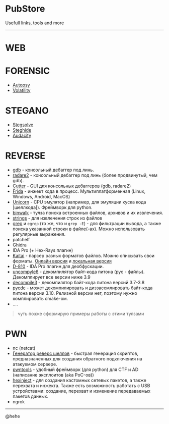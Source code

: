 # PubStore
Usefull links, tools and more

---

# WEB

# FORENSIC
- [Autopsy](https://www.autopsy.com/)
- [Volatility](https://github.com/volatilityfoundation/volatility)

# STEGANO
- [Stegsolve](https://wiki.bi0s.in/steganography/stegsolve/)
- [Steghide](https://steghide.sourceforge.net/)
- [Audacity](https://www.audacityteam.org/)

# REVERSE
- [gdb](https://www.sourceware.org/gdb/) - консольный дебаггер под линь.
- [radare2](https://rada.re/n/) - консольный дебаггер под линь (более продвинутый, чем gdb).
- [Cutter](https://cutter.re/) - GUI для консольных дебаггеров (gdb, radare2)
- [Frida](https://frida.re/docs/examples/windows) - инжект кода в процесс. Мультиплатформенная (Linux, Windows, Android, MacOS)
- [Unicorn](https://www.unicorn-engine.org/) - CPU эмулятор (например, для эмуляции куска кода [шеллкода]). Фреймворк для python.
- [binwalk](https://www.kali.org/tools/binwalk/) - тулза поиска встроенных файлов, архивов и их извлечения.
- [strings](https://linux.die.net/man/1/strings) - для извлечения строк из файлов
- [grep](https://man7.org/linux/man-pages/man1/grep.1.html) и `egrep` (то же, что и `grep -E`) - для фильтрации вывода, а также поиска указанной строки в файле(-ах). Можно использовать регулярные выражения.
- patchelf
- Ghidra
- IDA Pro (+ Hex-Rays плагин)
- [Kaitai](https://github.com/kaitai-io/kaitai_struct_formats) - парсер разных форматов файлов. Можно описывать свои форматы. [Онлайн версия](https://ide.kaitai.io) и [локальная версия](https://github.com/kaitai-io/kaitai_struct_visualizer)
- [D-810](https://eshard.com/posts/d810-deobfuscation-ida-pro) - IDA Pro плагин для деобфускации.
- [uncompyle6](https://pypi.org/project/uncompyle6/) - декомпилятор байт-кода питона (pyc - файлы). Декомплирует все версии ниже 3.9
- [decompile3](https://github.com/rocky/python-decompile3) - декомпилятор байт-кода питона версий 3.7-3.8
- [pycdc](https://github.com/zrax/pycdc) - может декомпилировать и диззасемлировать байт-кода питона версии 3.10. Релизной версии нет, поэтому нужно комплировать cmake-ом.
- ....

> чуть позже сформирую примеры работы с этими тулзами

# PWN
- nc (netcat)
- [Генератор реверс шеллов](https://www.revshells.com/) - быстрая генерация скриптов, предназначенных для создания обратного подключения на атакуемом сервере.
- [pwntools](https://github.com/Gallopsled/pwntools) - удобный фреймворк (для python) для CTF и AD (написание эксплоитов (aka PoC-ов))
- [hexinject](https://hexinject.sourceforge.net/) - для создания кастомных сетевых пакетов, а также перехвата и инжекта. Также есть возможность работать с USB устройствами: создание, перехват и изменение передаваемых пакетов данных.
- ngrok
---
@hehe
